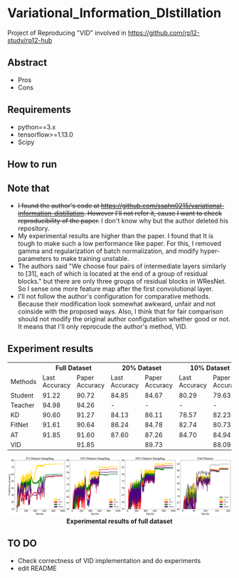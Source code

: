 # Variational_Information_DIstillation
Project of Reproducing "VID" involved in https://github.com/rp12-study/rp12-hub


## Abstract
- Pros
- Cons

## Requirements
* python==3.x
* tensorflow>=1.13.0
* Scipy
## How to run

## Note that
- ~~I found the author's code at https://github.com/ssahn0215/variational-information-distillation. However I'll not refer it, cause I want to check reproducibility of the paper.~~ I don't know why but the author deleted his repository.
- My experimental results are higher than the paper. I found that It is tough to make such a low performance like paper. For this, I removed gamma and regularization of batch normalization, and modify hyper-parameters to make training unstable.
- The authors said "We choose four pairs of intermediate layers similarly to [31], each of which is located at the end of a group of residual blocks." but there are only three groups of residual blocks in WResNet. So I sense one more feature map after the first convolutional layer.
- I'll not follow the author's configuration for comparative methods. Because their modification look somewhat awkward, unfair and not coinside with the proposed ways. Also, I think that for fair comparison should not modify the original author configutation whether good or not. It means that I'll only reprocude the author's method, VID.

## Experiment results
<table>
  <tr>
    <th></th><th colspan="2">Full Dataset</th><th colspan="2">20% Dataset</th><th colspan="2">10% Dataset</th><th colspan="2">2% Dataset</th>
  </tr>
  <tr>
    <td>Methods</td><td>Last Accuracy</td><td>Paper Accuracy</td><td>Last Accuracy</td><td>Paper Accuracy</td><td>Last Accuracy</td><td>Paper Accuracy</td><td>Last Accuracy</td><td>Paper Accuracy</td>
  </tr>
  <tr>
<td>Student</td>
    <td> 91.22</td><td> 90.72</td><td> 84.85</td><td> 84.67</td><td> 80.29</td><td> 79.63</td><td> 58.11</td><td> 58.84</td>
  </tr><tr>
<td>Teacher</td>
    <td> 94.98</td><td> 94.26</td><td>   -  </td><td>   -  </td><td>   -  </td><td>   -  </td><td>   -  </td><td>   -  </td>
  </tr><tr>
<td>KD</td>      
    <td> 90.60</td><td> 91.27</td><td> 84.13</td><td> 86.11</td><td> 78.57</td><td> 82.23</td><td> 59.63</td><td> 64.24</td>
  </tr><tr>
<td>FitNet</td>  
    <td> 91.61</td><td> 90.64</td><td> 86.24</td><td> 84.78</td><td> 82.74</td><td> 80.73</td><td> 56.69</td><td> 68.90</td>
  </tr><tr>
<td>AT</td>      
    <td> 91.85</td><td> 91.60</td><td> 87.60</td><td> 87.26</td><td> 84.70</td><td> 84.94</td><td> 74.57</td><td> 73.40</td>
  </tr><tr>
<td>VID</td>    
    <td>      </td><td> 91.85</td><td>      </td><td> 89.73</td><td>      </td><td> 88.09</td><td>      </td><td> 81.59</td>
  </tr>
</table>
<p align="center">
  <img src="plots.png"><br>
  <b>Experimental results of full dataset</b>  
</p>

## TO DO
- Check correctness of VID implementation and do experiments
- edit README
